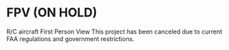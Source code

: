 # FPV (ON HOLD)
R/C aircraft First Person View
This project has been canceled due to current FAA regulations and government restrictions.
